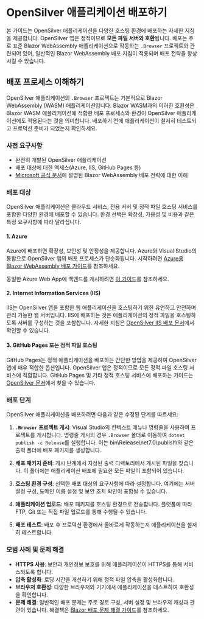 # OpenSilver 애플리케이션 배포하기

본 가이드는 OpenSilver 애플리케이션을 다양한 호스팅 환경에 배포하는 자세한 지침을 제공합니다. OpenSilver 앱은 정적이므로 **모든 파일 서버와 호환**됩니다. 배포는 주로 표준 Blazor WebAssembly 애플리케이션으로 작동하는 `.Browser` 프로젝트와 관련되어 있어, 일반적인 Blazor WebAssembly 배포 지침이 적용되며 배포 전략을 향상시킬 수 있습니다.

## 배포 프로세스 이해하기

OpenSilver 애플리케이션의 `.Browser` 프로젝트는 기본적으로 Blazor WebAssembly (WASM) 애플리케이션입니다. Blazor WASM과의 이러한 호환성은 Blazor WASM 애플리케이션에 적합한 배포 프로세스와 환경이 OpenSilver 애플리케이션에도 적용된다는 것을 의미합니다. 배포하기 전에 애플리케이션이 철저히 테스트되고 프로덕션 준비가 되었는지 확인하세요.

### 사전 요구사항

- 완전히 개발된 OpenSilver 애플리케이션
- 배포 대상에 대한 액세스(Azure, IIS, GitHub Pages 등)
- [Microsoft 공식 문서](https://learn.microsoft.com/en-us/aspnet/core/blazor/host-and-deploy/webassembly?view=aspnetcore-8.0#standalone-deployment)에 설명된 Blazor WebAssembly 배포 전략에 대한 이해

### 배포 대상

OpenSilver 애플리케이션은 클라우드 서비스, 전용 서버 및 정적 파일 호스팅 서비스를 포함한 다양한 환경에 배포할 수 있습니다. 환경 선택은 확장성, 가용성 및 비용과 같은 특정 요구사항에 따라 달라집니다.

#### 1. Azure

Azure에 배포하면 확장성, 보안성 및 안정성을 제공합니다. Azure와 Visual Studio의 통합으로 OpenSilver 앱의 배포 프로세스가 단순화됩니다. 시작하려면 [Azure용 Blazor WebAssembly 배포 가이드](https://learn.microsoft.com/en-us/aspnet/core/blazor/host-and-deploy/webassembly?view=aspnetcore-8.0#deploy-from-visual-studio)를 참조하세요.

동일한 Azure Web App에 백엔드를 게시하려면 [이 가이드](../how-to-topics/deploy-client-backend-on-azure.md)를 참조하세요.

#### 2. Internet Information Services (IIS)

IIS는 OpenSilver 앱을 포함한 웹 애플리케이션을 호스팅하기 위한 유연하고 안전하며 관리 가능한 웹 서버입니다. IIS에 배포하는 것은 애플리케이션의 정적 파일을 호스팅하도록 서버를 구성하는 것을 포함합니다. 자세한 지침은 [OpenSilver IIS 배포 문서](../how-to-topics/add-site-to-iis.md)에서 확인할 수 있습니다.

#### 3. GitHub Pages 또는 정적 파일 호스팅

GitHub Pages는 정적 애플리케이션을 배포하는 간단한 방법을 제공하여 OpenSilver 앱에 매우 적합한 옵션입니다. OpenSilver 앱은 정적이므로 모든 정적 파일 호스팅 서비스에 적합합니다. GitHub Pages 및 기타 정적 호스팅 서비스에 배포하는 가이드는 [OpenSilver 문서](../how-to-topics/any-static-hosting.md)에서 찾을 수 있습니다.

### 배포 단계

OpenSilver 애플리케이션을 배포하려면 다음과 같은 수정된 단계를 따르세요:

1. **`.Browser` 프로젝트 게시**: Visual Studio의 컨텍스트 메뉴나 명령줄을 사용하여 프로젝트를 게시합니다. 명령줄 게시의 경우 `.Browser` 폴더로 이동하여 `dotnet publish -c Release`를 실행합니다.
   이는 bin\Release\net7.0\publish\와 같은 출력 폴더에 배포 패키지를 생성합니다.

2. **배포 패키지 준비**: 게시 단계에서 지정된 출력 디렉토리에서 게시된 파일을 찾습니다. 이 폴더에는 애플리케이션 배포에 필요한 모든 파일이 포함되어 있습니다.

3. **호스팅 환경 구성**: 선택한 배포 대상의 요구사항에 따라 설정합니다. 여기에는 서버 설정 구성, 도메인 이름 설정 및 보안 조치 확인이 포함될 수 있습니다.

4. **애플리케이션 업로드**: 배포 패키지를 호스팅 환경으로 전송합니다. 플랫폼에 따라 FTP, Git 또는 직접 파일 업로드를 통해 수행될 수 있습니다.

5. **배포 테스트**: 배포 후 프로덕션 환경에서 올바르게 작동하는지 애플리케이션을 철저히 테스트합니다.

### 모범 사례 및 문제 해결
* **HTTPS 사용**: 보안과 개인정보 보호를 위해 애플리케이션이 HTTPS를 통해 서비스되도록 합니다.
* **압축 활성화**: 로딩 시간을 개선하기 위해 정적 파일 압축을 활성화합니다.
* **브라우저 호환성**: 다양한 브라우저와 기기에서 애플리케이션을 테스트하여 호환성을 확인합니다.
* **문제 해결**: 일반적인 배포 문제는 주로 경로 구성, 서버 설정 및 브라우저 캐싱과 관련이 있습니다. 해결책은 [Blazor 배포 문제 해결 가이드](https://learn.microsoft.com/en-us/aspnet/core/blazor/host-and-deploy/webassembly?view=aspnetcore-8.0#troubleshooting)를 참조하세요.